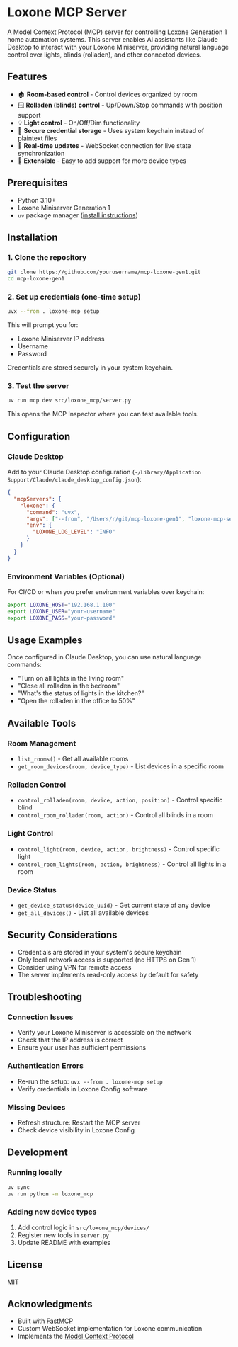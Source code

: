 # Loxone MCP Server

A Model Context Protocol (MCP) server for controlling Loxone Generation 1 home automation systems. This server enables AI assistants like Claude Desktop to interact with your Loxone Miniserver, providing natural language control over lights, blinds (rolladen), and other connected devices.

## Features

- 🏠 **Room-based control** - Control devices organized by room
- 🪟 **Rolladen (blinds) control** - Up/Down/Stop commands with position support
- 💡 **Light control** - On/Off/Dim functionality 
- 🔐 **Secure credential storage** - Uses system keychain instead of plaintext files
- 🔄 **Real-time updates** - WebSocket connection for live state synchronization
- 🧩 **Extensible** - Easy to add support for more device types

## Prerequisites

- Python 3.10+
- Loxone Miniserver Generation 1
- `uv` package manager ([install instructions](https://github.com/astral-sh/uv))

## Installation

### 1. Clone the repository

```bash
git clone https://github.com/yourusername/mcp-loxone-gen1.git
cd mcp-loxone-gen1
```

### 2. Set up credentials (one-time setup)

```bash
uvx --from . loxone-mcp setup
```

This will prompt you for:
- Loxone Miniserver IP address
- Username
- Password

Credentials are stored securely in your system keychain.

### 3. Test the server

```bash
uv run mcp dev src/loxone_mcp/server.py
```

This opens the MCP Inspector where you can test available tools.

## Configuration

### Claude Desktop

Add to your Claude Desktop configuration (`~/Library/Application Support/Claude/claude_desktop_config.json`):

```json
{
  "mcpServers": {
    "loxone": {
      "command": "uvx",
      "args": ["--from", "/Users/r/git/mcp-loxone-gen1", "loxone-mcp-server"],
      "env": {
        "LOXONE_LOG_LEVEL": "INFO"
      }
    }
  }
}
```

### Environment Variables (Optional)

For CI/CD or when you prefer environment variables over keychain:

```bash
export LOXONE_HOST="192.168.1.100"
export LOXONE_USER="your-username"
export LOXONE_PASS="your-password"
```

## Usage Examples

Once configured in Claude Desktop, you can use natural language commands:

- "Turn on all lights in the living room"
- "Close all rolladen in the bedroom"
- "What's the status of lights in the kitchen?"
- "Open the rolladen in the office to 50%"

## Available Tools

### Room Management
- `list_rooms()` - Get all available rooms
- `get_room_devices(room, device_type)` - List devices in a specific room

### Rolladen Control
- `control_rolladen(room, device, action, position)` - Control specific blind
- `control_room_rolladen(room, action)` - Control all blinds in a room

### Light Control
- `control_light(room, device, action, brightness)` - Control specific light
- `control_room_lights(room, action, brightness)` - Control all lights in a room

### Device Status
- `get_device_status(device_uuid)` - Get current state of any device
- `get_all_devices()` - List all available devices

## Security Considerations

- Credentials are stored in your system's secure keychain
- Only local network access is supported (no HTTPS on Gen 1)
- Consider using VPN for remote access
- The server implements read-only access by default for safety

## Troubleshooting

### Connection Issues
- Verify your Loxone Miniserver is accessible on the network
- Check that the IP address is correct
- Ensure your user has sufficient permissions

### Authentication Errors
- Re-run the setup: `uvx --from . loxone-mcp setup`
- Verify credentials in Loxone Config software

### Missing Devices
- Refresh structure: Restart the MCP server
- Check device visibility in Loxone Config

## Development

### Running locally
```bash
uv sync
uv run python -m loxone_mcp
```

### Adding new device types
1. Add control logic in `src/loxone_mcp/devices/`
2. Register new tools in `server.py`
3. Update README with examples

## License

MIT

## Acknowledgments

- Built with [FastMCP](https://github.com/jlowin/fastmcp)
- Custom WebSocket implementation for Loxone communication
- Implements the [Model Context Protocol](https://modelcontextprotocol.io)

